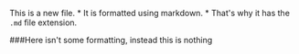 This is a new file. * It is formatted using markdown. * That's why it has the `.md` file extension.

###Here isn't some formatting, instead this is nothing
